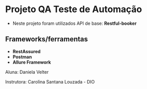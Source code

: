 # Projeto QA Teste de Automação

* Neste projeto foram utilizados API de base: **Restful-booker**


## Frameworks/ferramentas

* **RestAssured**
* **Postman**
* **Allure Framework**









Aluna: Daniela Velter

Instrutora: Carolina Santana Louzada - DIO

